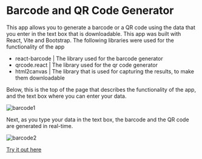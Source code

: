 # Barcode and QR Code Generator

This app allows you to generate a barcode or a QR code using the data that you enter in the text box that is downloadable. This app was built with React, Vite and Bootstrap. The following libraries were used for the functionality of the app

- react-barcode | The library used for the barcode generator
- qrcode.react | The library used for the qr code generator
- html2canvas | The library that is used for capturing the results, to make them downloadable

Below, this is the top of the page that describes the functionality of the app, and the text box where you can enter your data.

![barcode1](https://github.com/dvasquez08/barcode-generator/assets/99619761/2a0a93cf-4abe-48f5-8435-33eb39e9fb21)

Next, as you type your data in the text box, the barcode and the QR code are generated in real-time.

![barcode2](https://github.com/dvasquez08/barcode-generator/assets/99619761/59094b05-2069-4e2b-a64f-a477ffd5b59a)

[Try it out here](https://github.com/dvasquez08/barcode-generator)


